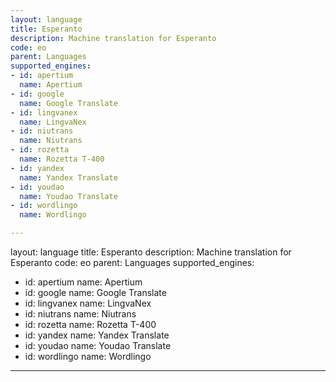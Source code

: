 ```yaml
---
layout: language
title: Esperanto
description: Machine translation for Esperanto
code: eo
parent: Languages
supported_engines:
- id: apertium
  name: Apertium
- id: google
  name: Google Translate
- id: lingvanex
  name: LingvaNex
- id: niutrans
  name: Niutrans
- id: rozetta
  name: Rozetta T-400
- id: yandex
  name: Yandex Translate
- id: youdao
  name: Youdao Translate
- id: wordlingo
  name: Wordlingo

---
```


layout: language
title: Esperanto
description: Machine translation for Esperanto
code: eo
parent: Languages
supported_engines:
- id: apertium
  name: Apertium
- id: google
  name: Google Translate
- id: lingvanex
  name: LingvaNex
- id: niutrans
  name: Niutrans
- id: rozetta
  name: Rozetta T-400
- id: yandex
  name: Yandex Translate
- id: youdao
  name: Youdao Translate
- id: wordlingo
  name: Wordlingo

---
